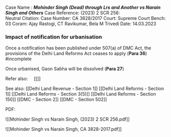 Case Name : ***Mohinder Singh (Dead) through Lrs and Another vs Narain Singh and Others***
Case Reference: (2023) 2 SCR 256:  
Neutral Citation:
Case Number: CA 3828/2017
Court: Supreme Court
Bench: 03
Coram: Ajay Rastogi, CT Ravikumar, Bela M Trivedi
Date: 14.03.2023

### Impact of notification for urbanisation

Once a notification has been published under 507(a) of DMC Act, the provisions of the Delhi Land Reforms Act ceases to apply (**Para 36**) #incomplete 

Once urbanised, Gaon Sabha will be dissolved (**Para 27**)

Refer also:       
[[]]

See also:
[[Delhi Land Revenue - Section 1]]
[[Delhi Land Reforms - Section 1]] 
[[Delhi Land Reforms - Section 3(5)]]
[[Delhi Land Reforms - Section 150]] 
[[DMC - Section 2]]
[[DMC - Section 502]]

PDF:

![[Mohinder Singh vs Narain Singh, (2023) 2 SCR 256.pdf]]

![[Mohinder Singh vs Narain Singh, CA 3828-2017.pdf]]